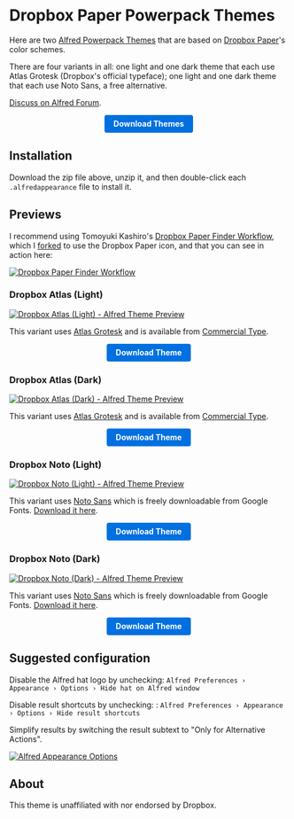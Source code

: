 <style type="text/css">
.button {
  -moz-user-drag:none;
  -moz-user-select:none;
  -ms-touch-action:manipulation;
  -ms-user-drag:none;
  -ms-user-select:none;
  -o-user-drag:none;
  -webkit-user-drag:none;
  -webkit-user-select:none;
  background-color:#0070e0;
  border:none;
  border-radius:4px;
  box-sizing:border-box;
  color:#fff;
  cursor:pointer;
  display:inline-block;
  font-family:AtlasGrotesk,NotoSansCJKjp,-apple-system,BlinkMacSystemFont,"Segoe UI",Roboto,Oxygen,Ubuntu,Cantarell,"Open Sans","Helvetica Neue",sans-serif;
  font-size:14px;
  font-weight:700;
  height:32px;
  line-height:32px;
  padding:0 16px;
  text-align:center;
  text-decoration:none;
  touch-action:manipulation;
  user-drag:none;
  user-select:none;
  vertical-align:middle;
  white-space:nowrap;
  zoom:1;
}

.button:hover,.button:focus {
  background-color:#007af5;
  color:#fff;
}

.button:visited {
  background-color:#0070e0;
  border:none;
  color:#fff;
  font-weight:500;
  line-height:32px;
  padding:0 16px;
}
</style>

# Dropbox Paper Powerpack Themes

Here are two [Alfred Powerpack Themes](https://www.alfredapp.com/help/appearance/) that are based on [Dropbox Paper](https://paper.dropbox.com)'s color schemes.

There are four variants in all: one light and one dark theme that each use Atlas Grotesk (Dropbox's official typeface); one light and one dark theme that each use Noto Sans, a free alternative.

[Discuss on Alfred Forum](https://www.alfredforum.com/topic/15830-dropbox-paper-inspired-themes/).

<p align="center">
  <a href="https://github.com/chrismessina/alfred-app/raw/master/themes/dropbox-paper/dropbox-paper-themes.zip" class="button">
    Download Themes
  </a>
</p>

## Installation

Download the zip file above, unzip it, and then double-click each `.alfredappearance` file to install it.

## Previews

I recommend using Tomoyuki Kashiro's [Dropbox Paper Finder Workflow](https://github.com/tomoyukikashiro/dropbox-paper-alfred-workflow), which I [forked](https://github.com/chrismessina/dropbox-paper-alfred-workflow) to use the Dropbox Paper icon, and that you can see in action here:

[![Dropbox Paper Finder Workflow](./assets/paper-workflow.gif)](./assets/paper-workflow.gif)

### Dropbox Atlas (Light)

[![Dropbox Atlas (Light) - Alfred Theme Preview](./assets/dropbox-atlas-light.png)](./assets/dropbox-atlas-light.png)

This variant uses [Atlas Grotesk](https://commercialtype.com/catalog/atlas/atlas_grotesk) and is available from [Commercial Type](https://commercialtype.com).

<p align="center">
  <a href="https://github.com/chrismessina/alfred-app/raw/master/themes/dropbox-paper/dropbox-atlas-light.zip" class="button">
    Download Theme
  </a>
</p>

### Dropbox Atlas (Dark)

[![Dropbox Atlas (Dark) - Alfred Theme Preview](./assets/dropbox-atlas-dark.png)](./assets/dropbox-atlas-dark.png)

This variant uses [Atlas Grotesk](https://commercialtype.com/catalog/atlas/atlas_grotesk) and is available from [Commercial Type](https://commercialtype.com).

<p align="center">
  <a href="https://github.com/chrismessina/alfred-app/raw/master/themes/dropbox-paper/dropbox-atlas-dark.zip" class="button">
    Download Theme
  </a>
</p>

### Dropbox Noto (Light)

[![Dropbox Noto (Light) - Alfred Theme Preview](./assets/dropbox-noto-light.png)](./assets/dropbox-noto-light.png)

This variant uses [Noto Sans](https://fonts.google.com/specimen/Noto+Sans) which is freely downloadable from Google Fonts. [Download it here](https://fonts.google.com/download?family=Noto%20Sans).

<p align="center">
  <a href="https://github.com/chrismessina/alfred-app/raw/master/themes/dropbox-paper/dropbox-noto-light.zip" class="button">
    Download Theme
  </a>
</p>

### Dropbox Noto (Dark)

[![Dropbox Noto (Dark) - Alfred Theme Preview](./assets/dropbox-noto-dark.png)](./assets/dropbox-noto-dark.png)

This variant uses [Noto Sans](https://fonts.google.com/specimen/Noto+Sans) which is freely downloadable from Google Fonts. [Download it here](https://fonts.google.com/download?family=Noto%20Sans).

<p align="center">
  <a href="https://github.com/chrismessina/alfred-app/raw/master/themes/dropbox-paper/dropbox-noto-dark.zip" class="button">
    Download Theme
  </a>
</p>

## Suggested configuration

Disable the Alfred hat logo by unchecking: `Alfred Preferences › Appearance › Options › Hide hat on Alfred window`

Disable result shortcuts by unchecking: : `Alfred Preferences › Appearance › Options › Hide result shortcuts`

Simplify results by switching the result subtext to "Only for Alternative Actions".

[![Alfred Appearance Options](./assets/alfred-appearance-options.png)](./assets/alfred-appearance-options.png)


## About

This theme is unaffiliated with nor endorsed by Dropbox.
